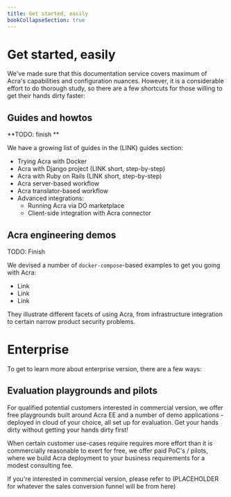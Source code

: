 ```yaml
---
title: Get started, easily
bookCollapseSection: true
---
```


# Get started, easily

We've made sure that this documentation service covers maximum of Acra's capabilities and configuration nuances. However, it is a considerable effort to do thorough study, so there are a few shortcuts for those willing to get their hands dirty faster: 

## Guides and howtos

**TODO: finish **

We have a growing list of guides in the (LINK) guides section: 

* Trying Acra with Docker
* Acra with Django project (LINK short, step-by-step)
* Acra with Ruby on Rails (LINK short, step-by-step)
* Acra server-based workflow
* Acra translator-based workflow
* Advanced integrations: 
  * Running Acra via DO marketplace
  * Client-side integration with Acra connector

## Acra engineering demos

TODO: Finish

We devised a number of ``docker-compose``-based examples to get you going with Acra: 

* Link 
* Link 
* Link

They illustrate different facets of using Acra, from infrastructure integration to certain narrow product security problems. 

# Enterprise

To get to learn more about enterprise version, there are a few ways: 

## Evaluation playgrounds and pilots

For qualified potential customers interested in commercial version, we offer free playgrounds built around Acra EE and a number of demo applications - deployed in cloud of your choice, all set up for evaluation. Get your hands dirty without getting your hands dirty first! 

When certain customer use-cases require requires more effort than it is commercially reasonable to exert for free, we offer paid PoC's / pilots, where we build Acra deployment to your business requirements for a modest consulting fee. 

If you're interested in commercial version, please refer to (PLACEHOLDER for whatever the sales conversion funnel will be from here)
